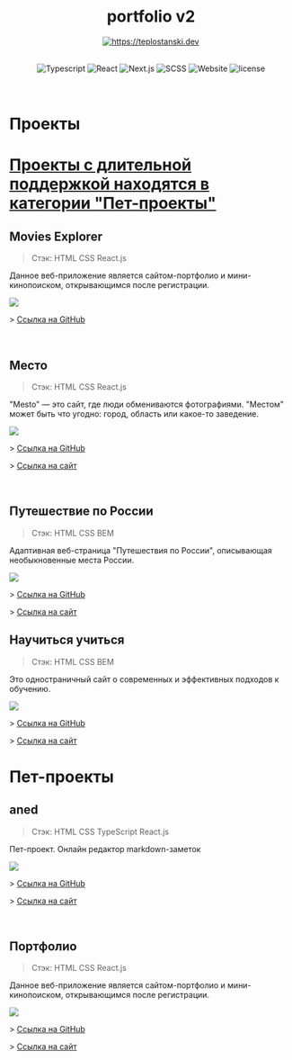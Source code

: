 <div align="center">
  <h1>portfolio v2</h1>

  <a href="https://teplostanski.dev">  <img src="https://img.shields.io/badge/-teplostanski.dev-fecc00?style=for-the-badge" alt="https://teplostanski.dev"></a>

  <br/>

  <img src="https://img.shields.io/badge/-Typescript-0d1117?style=for-the-badge&logo=Typescript" alt="Typescript">
  <img src="https://img.shields.io/badge/-React-0d1117?style=for-the-badge&logo=React" alt="React">
  <img src="https://img.shields.io/badge/-Next.js-0d1117?style=for-the-badge&logo=Next.js" alt="Next.js">
  <img src="https://img.shields.io/badge/-SCSS-0d1117?style=for-the-badge&logo=SASS" alt="SCSS">
  
  <img src="https://img.shields.io/website?down_color=%23ff0000&down_message=offline&style=for-the-badge&up_color=green&up_message=online&url=https%3A%2F%2Fteplostanski.dev" alt="Website">
  <img src="https://img.shields.io/github/license/teplostanski/portfolio?style=for-the-badge" alt="license">

</div>

<br/>
<br/>

# Пpоекты

# [Проекты с длительной поддержкой находятся в категории "Пет-проекты"](#пет-проекты)

## Movies Explorer
> Стэк: HTML CSS React.js

Данное вeб-приложение является сайтом-портфолио и мини-кинопоиском, открывающимся после регистрации.

![](./src/assets/images/movies.png)

\> [Ссылка на GitHub](https://github.com/teplostanski/movies-explorer-frontend)

<br>

## Место
> Стэк: HTML CSS React.js

"Mesto" — это сайт, где люди обмениваются фотографиями. "Местом" может быть что угодно: город, область или какое-то заведение.

![](./src/assets/images/mesto.png)

\> [Ссылка на GitHub](https://github.com/teplostanski/react-mesto-auth) 

\> [Ссылка на сайт](https://teplostanski.github.io/react-mesto-auth/)

<br>

## Путешествие по России
> Стэк: HTML CSS BEM 

Адаптивная веб-страница "Путешествия по России", описывающая необыкновенные места России.

![](./src/assets/images/travel.png)

\> [Ссылка на GitHub](https://github.com/teplostanski/travel) 

\> [Ссылка на сайт](https://teplostanski.github.io/travel/)

## Научиться учиться
> Стэк: HTML CSS BEM

Это одноcтраничный сайт о современных и эффективных подходов к обучению.

![](./src/assets/images/how-to-learn.png)

\> [Ссылка на GitHub](https://github.com/teplostanski/how-to-learn) 

\> [Ссылка на сайт](https://teplostanski.github.io/how-to-learn/)


# Пет-проекты

## aned
> Стэк: HTML CSS TypeScript React.js

Пет-проект. Онлайн редактор markdown-заметок

![](./src/assets/images/aned.png)

\> [Ссылка на GitHub](https://github.com/teplostanski/aned) 

\> [Ссылка на сайт](https://aned.teplostanski.dev/)

<br>

## Портфолио
> Стэк: HTML CSS React.js

Данное вeб-приложение является сайтом-портфолио и мини-кинопоиском, открывающимся после регистрации.

![](./src/assets/images/portfolio.png)

\> [Ссылка на GitHub](https://github.com/teplostanski/portfolio) 

\> [Ссылка на сайт](https://teplostanski.dev/)

